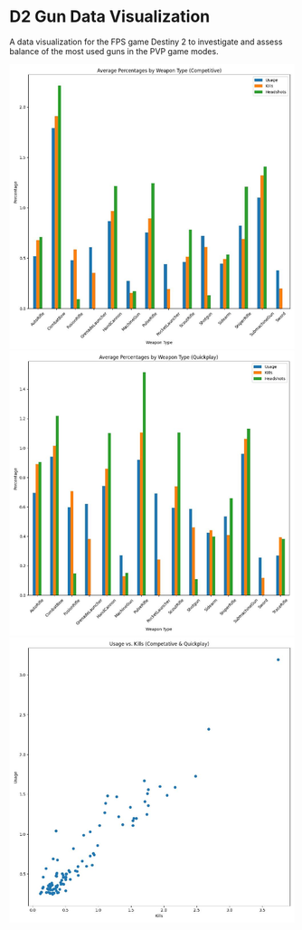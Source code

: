 # D2 Gun Data Visualization
A data visualization for the FPS game Destiny 2 to investigate and assess balance of the most used guns in the PVP game modes.

![Competative](jpg/Comp.jpg)
![Quickplay](jpg/Quickplay.jpg)
![KillsVsUsage](jpg/Kills-vs-Usage.jpg)